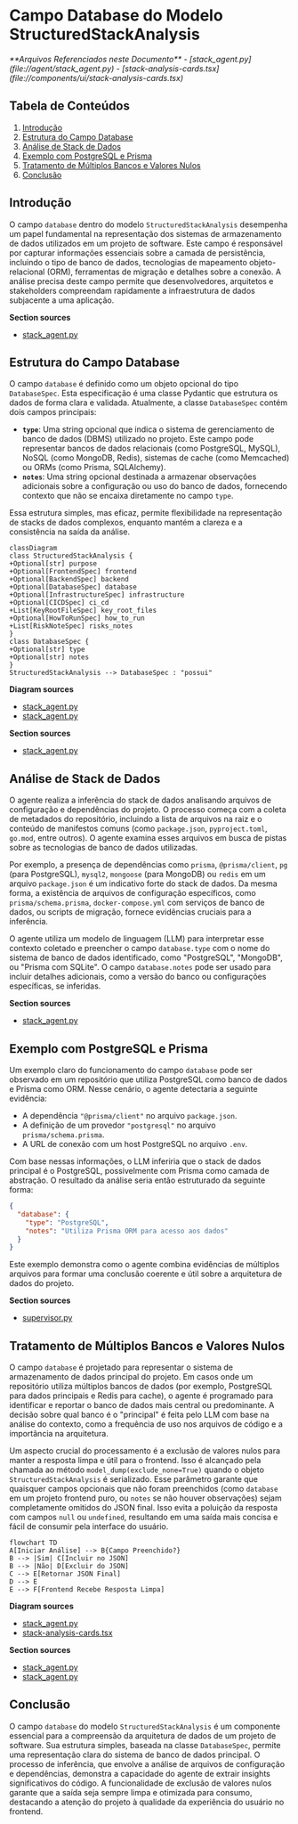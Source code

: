 # Campo Database do Modelo StructuredStackAnalysis

<cite>
**Arquivos Referenciados neste Documento**   
- [stack_agent.py](file://agent/stack_agent.py)
- [stack-analysis-cards.tsx](file://components/ui/stack-analysis-cards.tsx)
</cite>

## Tabela de Conteúdos
1. [Introdução](#introdução)
2. [Estrutura do Campo Database](#estrutura-do-campo-database)
3. [Análise de Stack de Dados](#análise-de-stack-de-dados)
4. [Exemplo com PostgreSQL e Prisma](#exemplo-com-postgresql-e-prisma)
5. [Tratamento de Múltiplos Bancos e Valores Nulos](#tratamento-de-múltiplos-bancos-e-valores-nulos)
6. [Conclusão](#conclusão)

## Introdução

O campo `database` dentro do modelo `StructuredStackAnalysis` desempenha um papel fundamental na representação dos sistemas de armazenamento de dados utilizados em um projeto de software. Este campo é responsável por capturar informações essenciais sobre a camada de persistência, incluindo o tipo de banco de dados, tecnologias de mapeamento objeto-relacional (ORM), ferramentas de migração e detalhes sobre a conexão. A análise precisa deste campo permite que desenvolvedores, arquitetos e stakeholders compreendam rapidamente a infraestrutura de dados subjacente a uma aplicação.

**Section sources**
- [stack_agent.py](file://agent/stack_agent.py#L89)

## Estrutura do Campo Database

O campo `database` é definido como um objeto opcional do tipo `DatabaseSpec`. Esta especificação é uma classe Pydantic que estrutura os dados de forma clara e validada. Atualmente, a classe `DatabaseSpec` contém dois campos principais:

- **`type`**: Uma string opcional que indica o sistema de gerenciamento de banco de dados (DBMS) utilizado no projeto. Este campo pode representar bancos de dados relacionais (como PostgreSQL, MySQL), NoSQL (como MongoDB, Redis), sistemas de cache (como Memcached) ou ORMs (como Prisma, SQLAlchemy).
- **`notes`**: Uma string opcional destinada a armazenar observações adicionais sobre a configuração ou uso do banco de dados, fornecendo contexto que não se encaixa diretamente no campo `type`.

Essa estrutura simples, mas eficaz, permite flexibilidade na representação de stacks de dados complexos, enquanto mantém a clareza e a consistência na saída da análise.

```mermaid
classDiagram
class StructuredStackAnalysis {
+Optional[str] purpose
+Optional[FrontendSpec] frontend
+Optional[BackendSpec] backend
+Optional[DatabaseSpec] database
+Optional[InfrastructureSpec] infrastructure
+Optional[CICDSpec] ci_cd
+List[KeyRootFileSpec] key_root_files
+Optional[HowToRunSpec] how_to_run
+List[RiskNoteSpec] risks_notes
}
class DatabaseSpec {
+Optional[str] type
+Optional[str] notes
}
StructuredStackAnalysis --> DatabaseSpec : "possui"
```

**Diagram sources**
- [stack_agent.py](file://agent/stack_agent.py#L55-L57)
- [stack_agent.py](file://agent/stack_agent.py#L89)

**Section sources**
- [stack_agent.py](file://agent/stack_agent.py#L55-L57)

## Análise de Stack de Dados

O agente realiza a inferência do stack de dados analisando arquivos de configuração e dependências do projeto. O processo começa com a coleta de metadados do repositório, incluindo a lista de arquivos na raiz e o conteúdo de manifestos comuns (como `package.json`, `pyproject.toml`, `go.mod`, entre outros). O agente examina esses arquivos em busca de pistas sobre as tecnologias de banco de dados utilizadas.

Por exemplo, a presença de dependências como `prisma`, `@prisma/client`, `pg` (para PostgreSQL), `mysql2`, `mongoose` (para MongoDB) ou `redis` em um arquivo `package.json` é um indicativo forte do stack de dados. Da mesma forma, a existência de arquivos de configuração específicos, como `prisma/schema.prisma`, `docker-compose.yml` com serviços de banco de dados, ou scripts de migração, fornece evidências cruciais para a inferência.

O agente utiliza um modelo de linguagem (LLM) para interpretar esse contexto coletado e preencher o campo `database.type` com o nome do sistema de banco de dados identificado, como "PostgreSQL", "MongoDB", ou "Prisma com SQLite". O campo `database.notes` pode ser usado para incluir detalhes adicionais, como a versão do banco ou configurações específicas, se inferidas.

**Section sources**
- [stack_agent.py](file://agent/stack_agent.py#L200-L250)

## Exemplo com PostgreSQL e Prisma

Um exemplo claro do funcionamento do campo `database` pode ser observado em um repositório que utiliza PostgreSQL como banco de dados e Prisma como ORM. Nesse cenário, o agente detectaria a seguinte evidência:

- A dependência `"@prisma/client"` no arquivo `package.json`.
- A definição de um provedor `"postgresql"` no arquivo `prisma/schema.prisma`.
- A URL de conexão com um host PostgreSQL no arquivo `.env`.

Com base nessas informações, o LLM inferiria que o stack de dados principal é o PostgreSQL, possivelmente com Prisma como camada de abstração. O resultado da análise seria então estruturado da seguinte forma:

```json
{
  "database": {
    "type": "PostgreSQL",
    "notes": "Utiliza Prisma ORM para acesso aos dados"
  }
}
```

Este exemplo demonstra como o agente combina evidências de múltiplos arquivos para formar uma conclusão coerente e útil sobre a arquitetura de dados do projeto.

**Section sources**
- [supervisor.py](file://agent/supervisor.py#L124-L164)

## Tratamento de Múltiplos Bancos e Valores Nulos

O campo `database` é projetado para representar o sistema de armazenamento de dados principal do projeto. Em casos onde um repositório utiliza múltiplos bancos de dados (por exemplo, PostgreSQL para dados principais e Redis para cache), o agente é programado para identificar e reportar o banco de dados mais central ou predominante. A decisão sobre qual banco é o "principal" é feita pelo LLM com base na análise do contexto, como a frequência de uso nos arquivos de código e a importância na arquitetura.

Um aspecto crucial do processamento é a exclusão de valores nulos para manter a resposta limpa e útil para o frontend. Isso é alcançado pela chamada ao método `model_dump(exclude_none=True)` quando o objeto `StructuredStackAnalysis` é serializado. Esse parâmetro garante que quaisquer campos opcionais que não foram preenchidos (como `database` em um projeto frontend puro, ou `notes` se não houver observações) sejam completamente omitidos do JSON final. Isso evita a poluição da resposta com campos `null` ou `undefined`, resultando em uma saída mais concisa e fácil de consumir pela interface do usuário.

```mermaid
flowchart TD
A[Iniciar Análise] --> B{Campo Preenchido?}
B --> |Sim| C[Incluir no JSON]
B --> |Não| D[Excluir do JSON]
C --> E[Retornar JSON Final]
D --> E
E --> F[Frontend Recebe Resposta Limpa]
```

**Diagram sources**
- [stack_agent.py](file://agent/stack_agent.py#L104)
- [stack-analysis-cards.tsx](file://components/ui/stack-analysis-cards.tsx#L127)

**Section sources**
- [stack_agent.py](file://agent/stack_agent.py#L104)
- [stack_agent.py](file://agent/stack_agent.py#L420)

## Conclusão

O campo `database` do modelo `StructuredStackAnalysis` é um componente essencial para a compreensão da arquitetura de dados de um projeto de software. Sua estrutura simples, baseada na classe `DatabaseSpec`, permite uma representação clara do sistema de banco de dados principal. O processo de inferência, que envolve a análise de arquivos de configuração e dependências, demonstra a capacidade do agente de extrair insights significativos do código. A funcionalidade de exclusão de valores nulos garante que a saída seja sempre limpa e otimizada para consumo, destacando a atenção do projeto à qualidade da experiência do usuário no frontend.